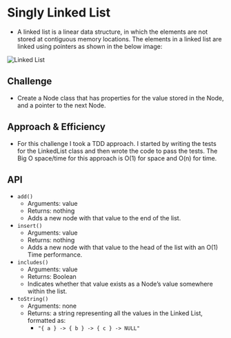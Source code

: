 # Singly Linked List

* A linked list is a linear data structure, in which the elements are not stored at contiguous memory locations. The elements in a linked list are linked using pointers as shown in the below image:

![Linked List](https://media.geeksforgeeks.org/wp-content/cdn-uploads/gq/2013/03/Linkedlist.png)

## Challenge

* Create a Node class that has properties for the value stored in the Node, and a pointer to the next Node.

## Approach & Efficiency

* For this challenge I took a TDD approach. I started by writing the tests for the LinkedList class and then wrote the code to pass the tests. The Big O space/time for this approach is O(1) for space and O(n) for time.

## API

* `add()`
  * Arguments: value
  * Returns: nothing
  * Adds a new node with that value to the end of the list.
* `insert()`
  * Arguments: value
  * Returns: nothing
  * Adds a new node with that value to the head of the list with an O(1) Time performance.
* `includes()`
  * Arguments: value
  * Returns: Boolean
  * Indicates whether that value exists as a Node’s value somewhere within the list.
* `toString()`
  * Arguments: none
  * Returns: a string representing all the values in the Linked List, formatted as:
    * `"{ a } -> { b } -> { c } -> NULL"`
